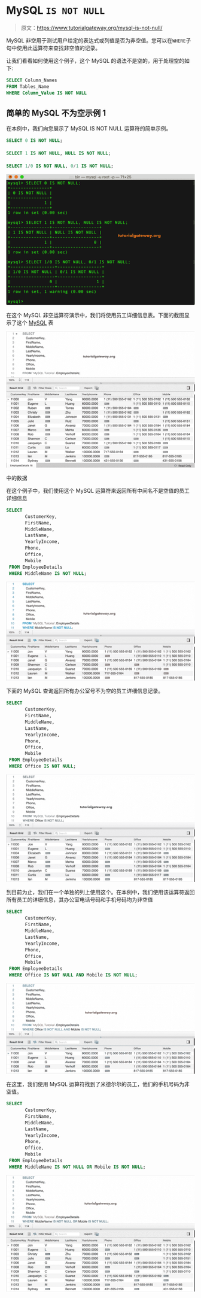 # MySQL `IS NOT NULL`

> 原文：<https://www.tutorialgateway.org/mysql-is-not-null/>

MySQL 非空用于测试用户给定的表达式或列值是否为非空值。您可以在`WHERE`子句中使用此运算符来查找非空值的记录。

让我们看看如何使用这个例子，这个 MySQL 的语法不是空的，用于处理空的如下:

```sql
SELECT Column_Names  
FROM Tables_Name
WHERE Column_Value IS NOT NULL
```

## 简单的 MySQL 不为空示例 1

在本例中，我们向您展示了 MySQL IS NOT NULL 运算符的简单示例。

```sql
SELECT 0 IS NOT NULL;

SELECT 1 IS NOT NULL, NULL IS NOT NULL;

SELECT 1/0 IS NOT NULL, 0/1 IS NOT NULL;
```

![MySQL IS NOT NULL Operator 1](img/1e7b7dc842cd9e5ce2330f7c8571c033.png)

在这个 MySQL 非空运算符演示中，我们将使用员工详细信息表。下面的截图显示了这个 [MySQL](https://www.tutorialgateway.org/mysql-tutorial/) 表

![MySQL IS NOT NULL Operator 2](img/2a761412f9af7036fa437e203a6f3946.png)

中的数据

在这个例子中，我们使用这个 MySQL 运算符来返回所有中间名不是空值的员工详细信息

```sql
SELECT 
       CustomerKey,
       FirstName, 
       MiddleName,
       LastName,
       YearlyIncome,
       Phone,
       Office,
       Mobile
 FROM EmployeeDetails
 WHERE MiddleName IS NOT NULL;
```

![MySQL IS NOT NULL Operator 3](img/e33d4490bfb9cc8233929071b82d9709.png)

下面的 MySQL 查询返回所有办公室号不为空的员工详细信息记录。

```sql
SELECT 
       CustomerKey,
       FirstName, 
       MiddleName,
       LastName,
       YearlyIncome,
       Phone,
       Office,
       Mobile
 FROM EmployeeDetails
 WHERE Office IS NOT NULL;
```

![MySQL IS NOT NULL Operator 4](img/9fad7591cd2caad402094f430095c868.png)

到目前为止，我们在一个单独的列上使用这个。在本例中，我们使用该运算符返回所有员工的详细信息，其办公室电话号码和手机号码均为非空值

```sql
SELECT 
       CustomerKey,
       FirstName, 
       MiddleName,
       LastName,
       YearlyIncome,
       Phone,
       Office,
       Mobile
 FROM EmployeeDetails
 WHERE Office IS NOT NULL AND Mobile IS NOT NULL;
```

![MySQL IS NOT NULL Operator 5](img/206500bafb0471b36a084c994ae46880.png)

在这里，我们使用 MySQL 运算符找到了米德尔尔的员工，他们的手机号码为非空值。

```sql
SELECT 
       CustomerKey,
       FirstName, 
       MiddleName,
       LastName,
       YearlyIncome,
       Phone,
       Office,
       Mobile
 FROM EmployeeDetails
 WHERE MiddleName IS NOT NULL OR Mobile IS NOT NULL;
```

![MySQL IS NOT NULL Operator 6](img/21782fabfc6a101f8d84966758566c8c.png)